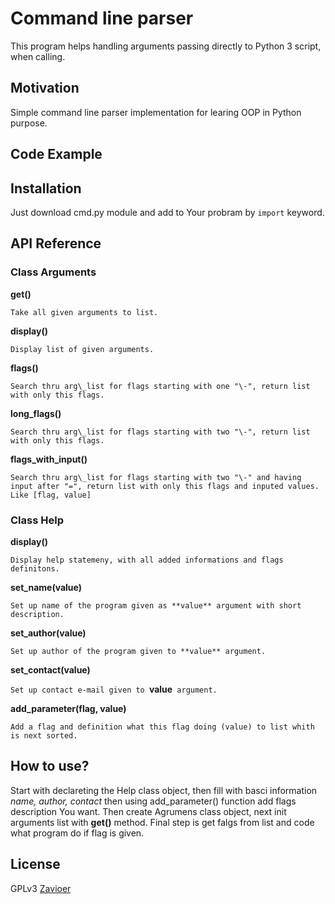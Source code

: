 # Command line parser
This program helps handling arguments passing directly to Python 3 script, when calling.  
## Motivation
Simple command line parser implementation for learing OOP in Python purpose.
## Code Example

## Installation
Just download cmd.py module and add to Your probram by `import` keyword.
## API Reference
### Class Arguments
**get()**

`Take all given arguments to list.`

**display()**

`Display list of given arguments.`

**flags()**

`Search thru arg\_list for flags starting with one "\-", return list with only this flags.`

**long\_flags()**

`Search thru arg\_list for flags starting with two "\-", return list with only this flags.`

**flags\_with\_input()**

`Search thru arg\_list for flags starting with two "\-" and having input after "=", return list with only this flags and inputed values. Like [flag, value]`

### Class Help
**display()**

`Display help statemeny, with all added informations and flags definitons.`

**set_name(value)**

`Set up name of the program given as **value** argument with short description.`

**set_author(value)**

`Set up author of the program given to **value** argument.`

**set_contact(value)**

`Set up contact e-mail given to `**value**` argument.`

**add_parameter(flag, value)**

`Add a flag and definition what this flag doing (value) to list whith is next sorted.`

## How to use?
Start with declareting the Help class object, then fill with basci information *name, author, contact* then using add_parameter() function add flags description You want. Then create Agrumens class object, next init arguments list with **get()** method. Final step is get falgs from list and code what program do if flag is given. 
## License
GPLv3 [Zavioer](https://github.com/Zavioer)


